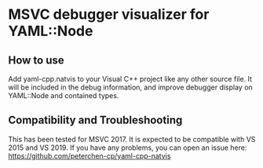 # MSVC debugger visualizer for YAML::Node

## How to use

Add yaml-cpp.natvis to your Visual C++ project like any other source file. It will be included in the debug information, and improve debugger display on YAML::Node and contained types.

## Compatibility and Troubleshooting

This has been tested for MSVC 2017. It is expected to be compatible with VS 2015 and VS 2019. If you have any problems, you can open an issue here: https://github.com/peterchen-cp/yaml-cpp-natvis
